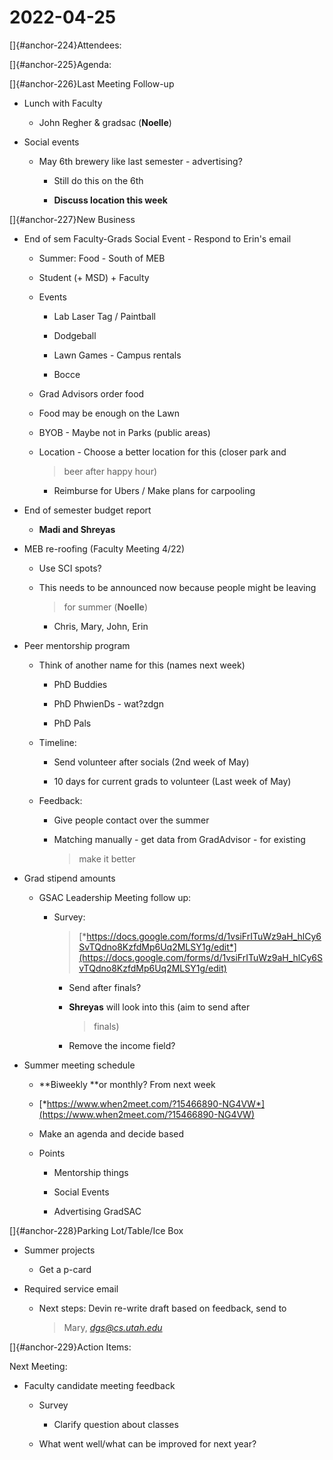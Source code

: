 # 2022-04-25

[]{#anchor-224}Attendees:

[]{#anchor-225}Agenda:

[]{#anchor-226}Last Meeting Follow-up

-   Lunch with Faculty

    -   John Regher & gradsac (**Noelle**)

-   Social events

    -   May 6th brewery like last semester - advertising?

        -   Still do this on the 6th

        -   **Discuss location this week**

[]{#anchor-227}New Business

-   End of sem Faculty-Grads Social Event - Respond to Erin's email

    -   Summer: Food - South of MEB

    -   Student (+ MSD) + Faculty

    -   Events

        -   Lab Laser Tag / Paintball

        -   Dodgeball

        -   Lawn Games - Campus rentals

        -   Bocce

    -   Grad Advisors order food

    -   Food may be enough on the Lawn

    -   BYOB - Maybe not in Parks (public areas)

    -   Location - Choose a better location for this (closer park and
        > beer after happy hour)

        -   Reimburse for Ubers / Make plans for carpooling

-   End of semester budget report

    -   **Madi and Shreyas**

-   MEB re-roofing (Faculty Meeting 4/22)

    -   Use SCI spots?

    -   This needs to be announced now because people might be leaving
        > for summer (**Noelle**)

        -   Chris, Mary, John, Erin

-   Peer mentorship program

    -   Think of another name for this (names next week)

        -   PhD Buddies

        -   PhD PhwienDs - wat?zdgn

        -   PhD Pals

    -   Timeline:

        -   Send volunteer after socials (2nd week of May)

        -   10 days for current grads to volunteer (Last week of May)

    -   Feedback:

        -   Give people contact over the summer

        -   Matching manually - get data from GradAdvisor - for existing
            > make it better

-   Grad stipend amounts

    -   GSAC Leadership Meeting follow up:

        -   Survey:
            > [*https://docs.google.com/forms/d/1vsiFrITuWz9aH_hlCy6SvTQdno8KzfdMp6Uq2MLSY1g/edit*](https://docs.google.com/forms/d/1vsiFrITuWz9aH_hlCy6SvTQdno8KzfdMp6Uq2MLSY1g/edit)

            -   Send after finals?

            -   **Shreyas** will look into this (aim to send after
                > finals)

            -   Remove the income field?

-   Summer meeting schedule

    -   **Biweekly **or monthly? From next week

    -   [*https://www.when2meet.com/?15466890-NG4VW*](https://www.when2meet.com/?15466890-NG4VW)

    -   Make an agenda and decide based

    -   Points

        -   Mentorship things

        -   Social Events

        -   Advertising GradSAC

[]{#anchor-228}Parking Lot/Table/Ice Box

-   Summer projects

    -   Get a p-card

-   Required service email

    -   Next steps: Devin re-write draft based on feedback, send to
        > Mary, [*dgs@cs.utah.edu*](mailto:dgs@cs.utah.edu)

[]{#anchor-229}Action Items:

Next Meeting:

-   Faculty candidate meeting feedback

    -   Survey

        -   Clarify question about classes

    -   What went well/what can be improved for next year?


